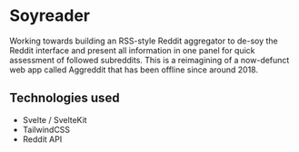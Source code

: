 # Soyreader

Working towards building an RSS-style Reddit aggregator to de-soy the Reddit interface and present all information in one panel for quick assessment of followed subreddits. This is a reimagining of a now-defunct web app called Aggreddit that has been offline since around 2018.

## Technologies used

+ Svelte / SvelteKit
+ TailwindCSS
+ Reddit API
